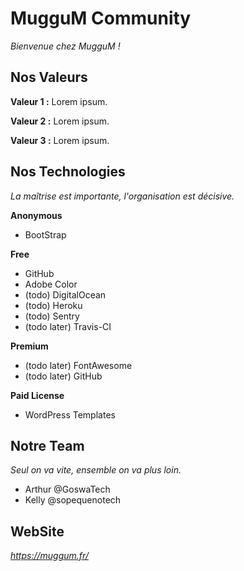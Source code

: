 # MugguM Community
*Bienvenue chez MugguM !*

## Nos Valeurs

**Valeur 1 :**
Lorem ipsum.

**Valeur 2 :**
Lorem ipsum.

**Valeur 3 :**
Lorem ipsum.

## Nos Technologies
*La maîtrise est importante, l'organisation est décisive.*

**Anonymous**
- BootStrap

**Free**
- GitHub
- Adobe Color
- (todo) DigitalOcean
- (todo) Heroku
- (todo) Sentry
- (todo later) Travis-CI

**Premium**
- (todo later) FontAwesome
- (todo later) GitHub

**Paid License**
- WordPress Templates

## Notre Team
*Seul on va vite, ensemble on va plus loin.*

- Arthur @GoswaTech
- Kelly @sopequenotech

## WebSite
*https://muggum.fr/*
